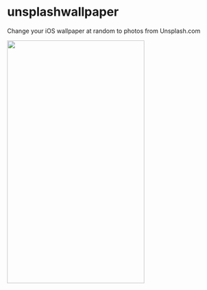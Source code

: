 # unsplashwallpaper
Change your iOS wallpaper at random to photos from Unsplash.com

<img src="https://github.com/ZaneH/unsplashwallpaper/blob/master/out.gif" width=320 height=568 />
